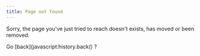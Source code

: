 ```yaml
---
title: Page not found
---
```

Sorry, the page you've just tried to reach doesn't exists, has moved or been removed.

Go [back](javascript:history.back() ?
